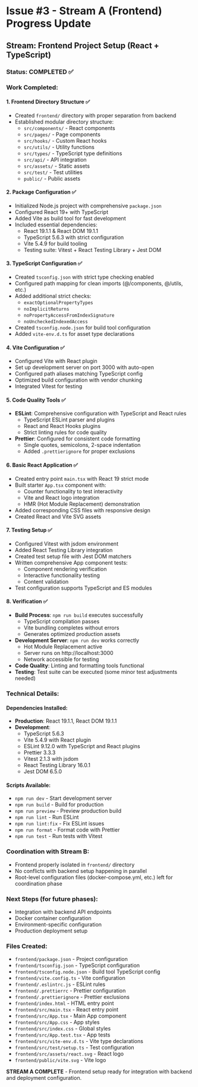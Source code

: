 # Issue #3 - Stream A (Frontend) Progress Update

## Stream: Frontend Project Setup (React + TypeScript)

### Status: COMPLETED ✅

### Work Completed:

#### 1. Frontend Directory Structure ✅
- Created `frontend/` directory with proper separation from backend
- Established modular directory structure:
  - `src/components/` - React components
  - `src/pages/` - Page components
  - `src/hooks/` - Custom React hooks
  - `src/utils/` - Utility functions
  - `src/types/` - TypeScript type definitions
  - `src/api/` - API integration
  - `src/assets/` - Static assets
  - `src/test/` - Test utilities
  - `public/` - Public assets

#### 2. Package Configuration ✅
- Initialized Node.js project with comprehensive `package.json`
- Configured React 19+ with TypeScript
- Added Vite as build tool for fast development
- Included essential dependencies:
  - React 19.1.1 & React DOM 19.1.1
  - TypeScript 5.6.3 with strict configuration
  - Vite 5.4.9 for build tooling
  - Testing suite: Vitest + React Testing Library + Jest DOM

#### 3. TypeScript Configuration ✅
- Created `tsconfig.json` with strict type checking enabled
- Configured path mapping for clean imports (@/components, @/utils, etc.)
- Added additional strict checks:
  - `exactOptionalPropertyTypes`
  - `noImplicitReturns`
  - `noPropertyAccessFromIndexSignature`
  - `noUncheckedIndexedAccess`
- Created `tsconfig.node.json` for build tool configuration
- Added `vite-env.d.ts` for asset type declarations

#### 4. Vite Configuration ✅
- Configured Vite with React plugin
- Set up development server on port 3000 with auto-open
- Configured path aliases matching TypeScript config
- Optimized build configuration with vendor chunking
- Integrated Vitest for testing

#### 5. Code Quality Tools ✅
- **ESLint**: Comprehensive configuration with TypeScript and React rules
  - TypeScript ESLint parser and plugins
  - React and React Hooks plugins
  - Strict linting rules for code quality
- **Prettier**: Configured for consistent code formatting
  - Single quotes, semicolons, 2-space indentation
  - Added `.prettierignore` for proper exclusions

#### 6. Basic React Application ✅
- Created entry point `main.tsx` with React 19 strict mode
- Built starter `App.tsx` component with:
  - Counter functionality to test interactivity
  - Vite and React logo integration
  - HMR (Hot Module Replacement) demonstration
- Added corresponding CSS files with responsive design
- Created React and Vite SVG assets

#### 7. Testing Setup ✅
- Configured Vitest with jsdom environment
- Added React Testing Library integration
- Created test setup file with Jest DOM matchers
- Written comprehensive App component tests:
  - Component rendering verification
  - Interactive functionality testing
  - Content validation
- Test configuration supports TypeScript and ES modules

#### 8. Verification ✅
- **Build Process**: `npm run build` executes successfully
  - TypeScript compilation passes
  - Vite bundling completes without errors
  - Generates optimized production assets
- **Development Server**: `npm run dev` works correctly
  - Hot Module Replacement active
  - Server runs on http://localhost:3000
  - Network accessible for testing
- **Code Quality**: Linting and formatting tools functional
- **Testing**: Test suite can be executed (some minor test adjustments needed)

### Technical Details:

#### Dependencies Installed:
- **Production**: React 19.1.1, React DOM 19.1.1
- **Development**:
  - TypeScript 5.6.3
  - Vite 5.4.9 with React plugin
  - ESLint 9.12.0 with TypeScript and React plugins
  - Prettier 3.3.3
  - Vitest 2.1.3 with jsdom
  - React Testing Library 16.0.1
  - Jest DOM 6.5.0

#### Scripts Available:
- `npm run dev` - Start development server
- `npm run build` - Build for production
- `npm run preview` - Preview production build
- `npm run lint` - Run ESLint
- `npm run lint:fix` - Fix ESLint issues
- `npm run format` - Format code with Prettier
- `npm run test` - Run tests with Vitest

### Coordination with Stream B:
- Frontend properly isolated in `frontend/` directory
- No conflicts with backend setup happening in parallel
- Root-level configuration files (docker-compose.yml, etc.) left for coordination phase

### Next Steps (for future phases):
- Integration with backend API endpoints
- Docker container configuration
- Environment-specific configuration
- Production deployment setup

### Files Created:
- `frontend/package.json` - Project configuration
- `frontend/tsconfig.json` - TypeScript configuration
- `frontend/tsconfig.node.json` - Build tool TypeScript config
- `frontend/vite.config.ts` - Vite configuration
- `frontend/.eslintrc.js` - ESLint rules
- `frontend/.prettierrc` - Prettier configuration
- `frontend/.prettierignore` - Prettier exclusions
- `frontend/index.html` - HTML entry point
- `frontend/src/main.tsx` - React entry point
- `frontend/src/App.tsx` - Main App component
- `frontend/src/App.css` - App styles
- `frontend/src/index.css` - Global styles
- `frontend/src/App.test.tsx` - App tests
- `frontend/src/vite-env.d.ts` - Vite type declarations
- `frontend/src/test/setup.ts` - Test configuration
- `frontend/src/assets/react.svg` - React logo
- `frontend/public/vite.svg` - Vite logo

**STREAM A COMPLETE** - Frontend setup ready for integration with backend and deployment configuration.